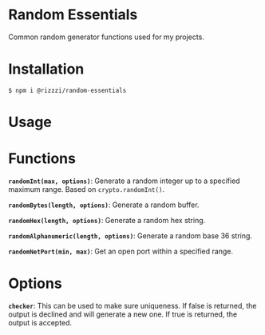 # Random Essentials
Common random generator functions used for my projects.

# Installation
```shell
$ npm i @rizzzi/random-essentials
```

# Usage

# Functions
  **`randomInt(max, options)`**: Generate a random integer up to a specified maximum range. Based on `crypto.randomInt()`.

  **`randomBytes(length, options)`**: Generate a random buffer.

  **`randomHex(length, options)`**: Generate a random hex string.

  **`randomAlphanumeric(length, options)`**: Generate a random base 36 string.

  **`randomNetPort(min, max)`**: Get an open port within a specified range.
# Options
  **`checker`**: 
  This can be used to make sure uniqueness.
  If false is returned, the output is declined and will generate a new one.
  If true is returned, the output is accepted.
